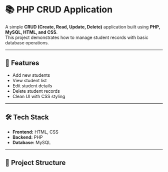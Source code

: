 # 📚 PHP CRUD Application

A simple **CRUD (Create, Read, Update, Delete)** application built using **PHP, MySQL, HTML, and CSS**.  
This project demonstrates how to manage student records with basic database operations.

---

## 🚀 Features
- Add new students
- View student list
- Edit student details
- Delete student records
- Clean UI with CSS styling

---

## 🛠 Tech Stack
- **Frontend:** HTML, CSS
- **Backend:** PHP
- **Database:** MySQL

---

## 📂 Project Structure
